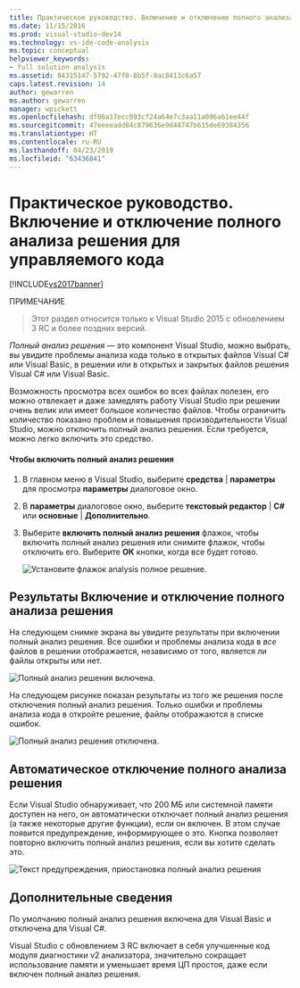 ```yaml
---
title: Практическое руководство. Включение и отключение полного анализа решения для управляемого кода | Документация Майкрософт
ms.date: 11/15/2016
ms.prod: visual-studio-dev14
ms.technology: vs-ide-code-analysis
ms.topic: conceptual
helpviewer_keywords:
- full solution analysis
ms.assetid: 04315147-5792-47f0-8b5f-9ac8413c6a57
caps.latest.revision: 14
author: gewarren
ms.author: gewarren
manager: wpickett
ms.openlocfilehash: df06a17ecc093cf24a64e7c3aa11a096a61ee44f
ms.sourcegitcommit: 47eeeeadd84c879636e9d48747b615de69384356
ms.translationtype: HT
ms.contentlocale: ru-RU
ms.lasthandoff: 04/23/2019
ms.locfileid: "63436841"
---
```

# <a name="how-to-enable-and-disable-full-solution-analysis-for-managed-code"></a>Практическое руководство. Включение и отключение полного анализа решения для управляемого кода
[!INCLUDE[vs2017banner](../includes/vs2017banner.md)]

ПРИМЕЧАНИЕ
> Этот раздел относится только к Visual Studio 2015 с обновлением 3 RC и более поздних версий.  
  
 *Полный анализ решения* — это компонент Visual Studio, можно выбрать, вы увидите проблемы анализа кода только в открытых файлов Visual C# или Visual Basic, в решении или в открытых и закрытых файлов решения Visual C# или Visual Basic.  
  
 Возможность просмотра всех ошибок во всех файлах полезен, его можно отвлекает и даже замедлять работу Visual Studio при решении очень велик или имеет большое количество файлов.  Чтобы ограничить количество показано проблем и повышения производительности Visual Studio, можно отключить полный анализ решения. Если требуется, можно легко включить это средство.  
  
#### <a name="to-toggle-full-solution-analysis"></a>Чтобы включить полный анализ решения  
  
1. В главном меню в Visual Studio, выберите **средства** &#124; **параметры** для просмотра **параметры** диалоговое окно.  
  
2. В **параметры** диалоговое окно, выберите **текстовый редактор** &#124; **C#** или **основные** &#124; **Дополнительно**.  
  
3. Выберите **включить полный анализ решения** флажок, чтобы включить полный анализ решения или снимите флажок, чтобы отключить его. Выберите **ОК** кнопки, когда все будет готово.  
  
     ![Установите флажок analysis полное решение. ](../code-quality/media/fsa-toolsoptions.png "FSA_ToolsOptions")  
  
## <a name="results-of-enabling-and-disabling-full-solution-analysis"></a>Результаты Включение и отключение полного анализа решения  
 На следующем снимке экрана вы увидите результаты при включении полный анализ решения. Все ошибки и проблемы анализа кода в *все* файлов в решении отображается, независимо от того, является ли файлы открыты или нет.  
  
 ![Полный анализ решения включена. ](../code-quality/media/fsa-enabled.png "FSA_Enabled")  
  
 На следующем рисунке показан результаты из того же решения после отключения полный анализ решения. Только ошибки и проблемы анализа кода в откройте решение, файлы отображаются в списке ошибок.  
  
 ![Полный анализ решения отключена. ](../code-quality/media/fsa-disabled.png "FSA_Disabled")  
  
## <a name="automatically-disabling-full-solution-analysis"></a>Автоматическое отключение полного анализа решения  
 Если Visual Studio обнаруживает, что 200 МБ или системной памяти доступен на него, он автоматически отключает полный анализ решения (а также некоторые другие функции), если он включен. В этом случае появится предупреждение, информирующее о это. Кнопка позволяет повторно включить полный анализ решения, если вы хотите сделать это.  
  
 ![Текст предупреждения, приостановка полный анализ решения](../code-quality/media/fsa-alert.png "FSA_Alert")  
  
## <a name="additional-details"></a>Дополнительные сведения  
 По умолчанию полный анализ решения включена для Visual Basic и отключена для Visual C#.  
  
 Visual Studio с обновлением 3 RC включает в себя улучшенные код модуля диагностики v2 анализатора, значительно сокращает использование памяти и уменьшает время ЦП простоя, даже если включен полный анализ решения.
